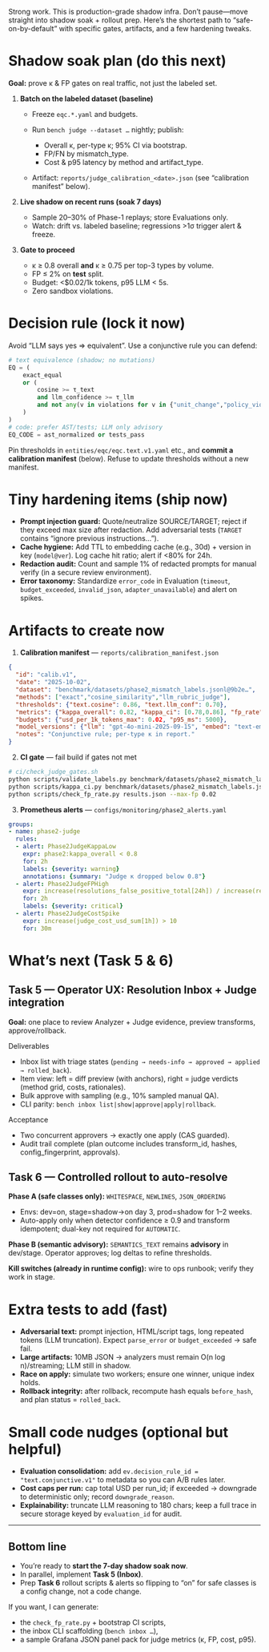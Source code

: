 Strong work. This is production-grade shadow infra. Don’t pause—move straight into shadow soak + rollout prep. Here’s the shortest path to “safe-on-by-default” with specific gates, artifacts, and a few hardening tweaks.

# Shadow soak plan (do this next)

**Goal:** prove κ & FP gates on real traffic, not just the labeled set.

1. **Batch on the labeled dataset (baseline)**

   * Freeze `eqc.*.yaml` and budgets.
   * Run `bench judge --dataset …` nightly; publish:

     * Overall κ, per-type κ; 95% CI via bootstrap.
     * FP/FN by mismatch_type.
     * Cost & p95 latency by method and artifact_type.
   * Artifact: `reports/judge_calibration_<date>.json` (see “calibration manifest” below).

2. **Live shadow on recent runs (soak 7 days)**

   * Sample 20–30% of Phase-1 replays; store Evaluations only.
   * Watch: drift vs. labeled baseline; regressions >1σ trigger alert & freeze.

3. **Gate to proceed**

   * κ ≥ 0.8 overall **and** κ ≥ 0.75 per top-3 types by volume.
   * FP ≤ 2% on **test** split.
   * Budget: <$0.02/1k tokens, p95 LLM < 5s.
   * Zero sandbox violations.

# Decision rule (lock it now)

Avoid “LLM says yes ⇒ equivalent”. Use a conjunctive rule you can defend:

```python
# text equivalence (shadow; no mutations)
EQ = (
    exact_equal
    or (
        cosine >= τ_text
        and llm_confidence >= τ_llm
        and not any(v in violations for v in {"unit_change","policy_violation","numerical_meaning"})
    )
)
# code: prefer AST/tests; LLM only advisory
EQ_CODE = ast_normalized or tests_pass
```

Pin thresholds in `entities/eqc/eqc.text.v1.yaml` etc., and **commit a calibration manifest** (below). Refuse to update thresholds without a new manifest.

# Tiny hardening items (ship now)

* **Prompt injection guard:** Quote/neutralize SOURCE/TARGET; reject if they exceed max size after redaction. Add adversarial tests (`TARGET` contains “ignore previous instructions…”).
* **Cache hygiene:** Add TTL to embedding cache (e.g., 30d) + version in key (`model@ver`). Log cache hit ratio; alert if <80% for 24h.
* **Redaction audit:** Count and sample 1% of redacted prompts for manual verify (in a secure review environment).
* **Error taxonomy:** Standardize `error_code` in Evaluation (`timeout`, `budget_exceeded`, `invalid_json`, `adapter_unavailable`) and alert on spikes.

# Artifacts to create now

1. **Calibration manifest** — `reports/calibration_manifest.json`

```json
{
  "id": "calib.v1",
  "date": "2025-10-02",
  "dataset": "benchmark/datasets/phase2_mismatch_labels.jsonl@9b2e…",
  "methods": ["exact","cosine_similarity","llm_rubric_judge"],
  "thresholds": {"text.cosine": 0.86, "text.llm_conf": 0.70},
  "metrics": {"kappa_overall": 0.82, "kappa_ci": [0.78,0.86], "fp_rate": 0.017},
  "budgets": {"usd_per_1k_tokens_max": 0.02, "p95_ms": 5000},
  "model_versions": {"llm": "gpt-4o-mini-2025-09-15", "embed": "text-embed-3-large-1.1"},
  "notes": "Conjunctive rule; per-type κ in report."
}
```

2. **CI gate** — fail build if gates not met

```bash
# ci/check_judge_gates.sh
python scripts/validate_labels.py benchmark/datasets/phase2_mismatch_labels.jsonl benchmark/datasets/phase2_mismatch_labels.schema.json
python scripts/kappa_ci.py benchmark/datasets/phase2_mismatch_labels.jsonl  # exits nonzero if CI_low<0.75
python scripts/check_fp_rate.py results.json --max-fp 0.02
```

3. **Prometheus alerts** — `configs/monitoring/phase2_alerts.yaml`

```yaml
groups:
- name: phase2-judge
  rules:
  - alert: Phase2JudgeKappaLow
    expr: phase2:kappa_overall < 0.8
    for: 2h
    labels: {severity: warning}
    annotations: {summary: "Judge κ dropped below 0.8"}
  - alert: Phase2JudgeFPHigh
    expr: increase(resolutions_false_positive_total[24h]) / increase(resolutions_applied_total[24h]) > 0.02
    for: 2h
    labels: {severity: critical}
  - alert: Phase2JudgeCostSpike
    expr: increase(judge_cost_usd_sum[1h]) > 10
    for: 30m
```

# What’s next (Task 5 & 6)

## Task 5 — Operator UX: Resolution Inbox + Judge integration

**Goal:** one place to review Analyzer + Judge evidence, preview transforms, approve/rollback.

Deliverables

* Inbox list with triage states (`pending → needs-info → approved → applied → rolled_back`).
* Item view: left = diff preview (with anchors), right = judge verdicts (method grid, costs, rationales).
* Bulk approve with sampling (e.g., 10% sampled manual QA).
* CLI parity: `bench inbox list|show|approve|apply|rollback`.

Acceptance

* Two concurrent approvers → exactly one apply (CAS guarded).
* Audit trail complete (plan outcome includes transform_id, hashes, config_fingerprint, approvals).

## Task 6 — Controlled rollout to auto-resolve

**Phase A (safe classes only):** `WHITESPACE`, `NEWLINES`, `JSON_ORDERING`

* Envs: dev=on, stage=shadow→on day 3, prod=shadow for 1–2 weeks.
* Auto-apply only when detector confidence ≥ 0.9 and transform idempotent; dual-key not required for `AUTOMATIC`.

**Phase B (semantic advisory):** `SEMANTICS_TEXT` remains **advisory** in dev/stage. Operator approves; log deltas to refine thresholds.

**Kill switches (already in runtime config):** wire to ops runbook; verify they work in stage.

# Extra tests to add (fast)

* **Adversarial text:** prompt injection, HTML/script tags, long repeated tokens (LLM truncation). Expect `parse_error` or `budget_exceeded` → safe fail.
* **Large artifacts:** 10MB JSON → analyzers must remain O(n log n)/streaming; LLM still in shadow.
* **Race on apply:** simulate two workers; ensure one winner, unique index holds.
* **Rollback integrity:** after rollback, recompute hash equals `before_hash`, and plan status = `rolled_back`.

# Small code nudges (optional but helpful)

* **Evaluation consolidation:** add `ev.decision_rule_id = "text.conjunctive.v1"` to metadata so you can A/B rules later.
* **Cost caps per run:** cap total USD per run_id; if exceeded → downgrade to deterministic only; record `downgrade_reason`.
* **Explainability:** truncate LLM reasoning to 180 chars; keep a full trace in secure storage keyed by `evaluation_id` for audit.

---

## Bottom line

* You’re ready to **start the 7-day shadow soak now**.
* In parallel, implement **Task 5 (Inbox)**.
* Prep **Task 6** rollout scripts & alerts so flipping to “on” for safe classes is a config change, not a code change.

If you want, I can generate:

* the `check_fp_rate.py` + bootstrap CI scripts,
* the inbox CLI scaffolding (`bench inbox …`),
* a sample Grafana JSON panel pack for judge metrics (κ, FP, cost, p95).

